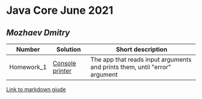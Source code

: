 # Java Core June 2021

## *Mozhaev Dmitry*

| Number | Solution  | Short description
| --- | --- | --- |
| Homework_1 | [Console printer](https://github.com/NikolaevArtem/Java_Core_June_2021/tree/master/src/main/java/homework_1) | The app that reads input arguments and prints them, until "error" argument |

[Link to markdown giude](https://github.com/adam-p/markdown-here/wiki/Markdown-Cheatsheet)
